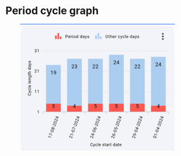 # Period cycle graph



<figure><img src="https://raw.githubusercontent.com/sandipkalola/menstrual_cycle_widget_example/main/assets/period_graph.jpeg" alt="" width="563"><figcaption></figcaption></figure>
